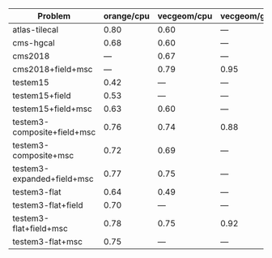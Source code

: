 | Problem                     | orange/cpu | vecgeom/cpu | vecgeom/gpu | orange/gpu |
| --------------------------- | ---------- | ----------- | ----------- | ---------- |
| atlas-tilecal               |       0.80 |        0.60 |           — |          — |
| cms-hgcal                   |       0.68 |        0.60 |           — |          — |
| cms2018                     |          — |        0.67 |           — |          — |
| cms2018+field+msc           |          — |        0.79 |        0.95 |          — |
| testem15                    |       0.42 |           — |           — |          — |
| testem15+field              |       0.53 |           — |           — |       0.60 |
| testem15+field+msc          |       0.63 |        0.60 |           — |          — |
| testem3-composite+field+msc |       0.76 |        0.74 |        0.88 |       0.80 |
| testem3-composite+msc       |       0.72 |        0.69 |           — |          — |
| testem3-expanded+field+msc  |       0.77 |        0.75 |           — |          — |
| testem3-flat                |       0.64 |        0.49 |           — |          — |
| testem3-flat+field          |       0.70 |           — |           — |          — |
| testem3-flat+field+msc      |       0.78 |        0.75 |        0.92 |       0.80 |
| testem3-flat+msc            |       0.75 |           — |           — |          — |
